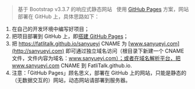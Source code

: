 > 基于 Bootstrap v3.3.7 的响应式静态网站  
使用 [GitHub Pages](https://pages.github.com/) 方案，网站部署在 GitHub 上，具体思路如下：  
1. 在自己的开发环境中编写好项目；
2. 把项目部署到 GitHub 上，即[搭建 GitHub Pages](http://fatlitalk.com/#post/12)；
3. 把 https://fatlitalk.github.io/sanyueyi CNAME 为 [www.sanyueyi.com](http://sanyueyi.com) 即可通过独立域名访问（根目录下新建一个 CNAME 文件，文件内容为域名：www.sanyueyi.com）；或者在域名解析平台，把 www.sanyueyi.com CNAME 到 FatliTalk.github.io.
4. 注意：「GitHub Pages」顾名思义，部署在 GitHub 上的网站，只能是静态的（无数据交互的）网站，动态网站请部署到服务器。
